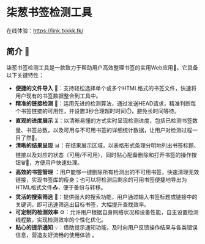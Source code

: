 # 柒葱书签检测工具
在线体验：https://link.tkkkk.tk/
## 简介 📌
柒葱书签检测工具是一款致力于帮助用户高效整理书签的实用Web应用🎯。它具备以下关键特性：
- **便捷的文件导入** 📂：支持轻松选择单个或多个HTML格式的书签文件，快速将用户现有的书签数据整合到工具中。
- **精准的链接检测** 🔗：运用先进的检测算法，通过发送HEAD请求，精准判断每个书签链接的可用性，并设置3秒合理超时时间⏱️，避免长时间等待。
- **直观的进度展示** ⏳：以清晰易懂的方式实时呈现检测进度，包括已检测书签数量、书签总数，以及可用与不可用书签的详细统计数据，让用户对检测过程一目了然👀。
- **清晰的结果呈现** 📊：在结果展示区域，以表格形式条理分明地列出书签标题、链接以及对应的状态（可用/不可用），同时贴心配备删除和打开书签的操作按钮🗑️🔗，方便用户快速处理。
- **高效的书签管理** ：用户能够一键删除所有检测出的不可用书签，快速清理无效链接，实现书签库的瘦身；也可以将检测后剩余的可用书签便捷地导出为HTML格式文件📤，便于备份与转移。
- **灵活的搜索筛选** 🔎：提供强大的搜索功能，用户通过输入书签标题或链接中的关键词，即可迅速筛选出目标书签，大幅提升查找效率。
- **可定制的检测效率** ⚙️：允许用户根据自身网络状况和设备性能，自主设置检测线程数，实现检测效率的个性化优化。
- **贴心的提示通知** 💡：借助提示通知功能，及时向用户反馈操作结果与各类错误信息，营造友好流畅的使用体验 。 
